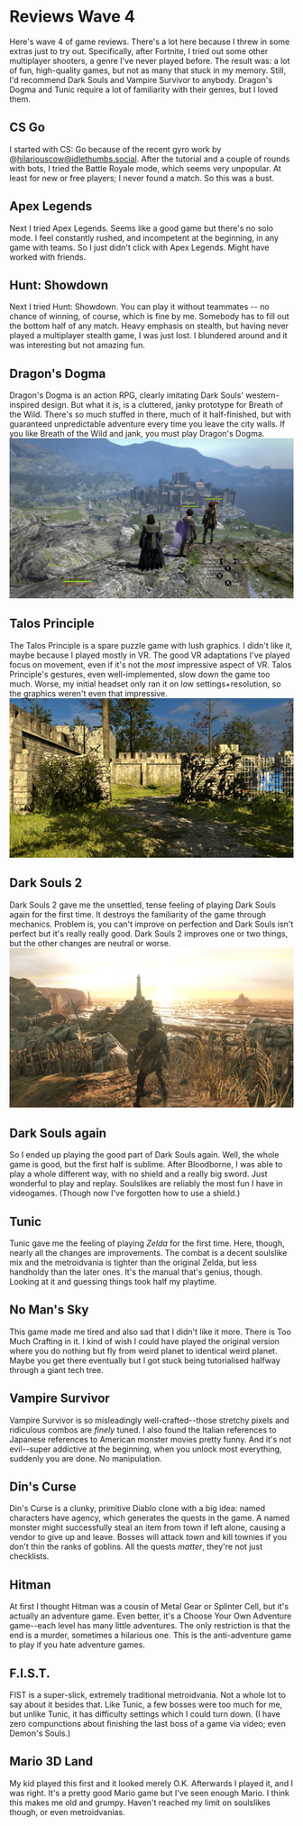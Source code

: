# Reviews Wave 4

Here's wave 4 of game reviews. There's a lot here because I threw in some extras just to try out. Specifically, after Fortnite, I tried out some other multiplayer shooters, a genre I've never played before. The result was: a lot of fun, high-quality games, but not as many that stuck in my memory. Still, I'd recommend Dark Souls and Vampire Survivor to anybody. Dragon's Dogma and Tunic require a lot of familiarity with their genres, but I loved them.
## CS Go
I started with CS: Go because of the recent gyro work by @hilariouscow@idlethumbs.social. After the tutorial and a couple of rounds with bots, I tried the Battle Royale mode, which seems very unpopular. At least for new or free players; I never found a match. So this was a bust.
## Apex Legends
Next I tried Apex Legends. Seems like a good game but there's no solo mode. I feel constantly rushed, and incompetent at the beginning, in any game with teams. So I just didn't click with Apex Legends. Might have worked with friends.
## Hunt: Showdown
Next I tried Hunt: Showdown. You can play it without teammates -- no chance of winning, of course, which is fine by me. Somebody has to fill out the bottom half of any match. Heavy emphasis on stealth, but having never played a multiplayer stealth game, I was just lost. I blundered around and it was interesting but not amazing fun.
## Dragon's Dogma
Dragon's Dogma is an action RPG, clearly imitating Dark Souls' western-inspired design. But what it *is*, is a cluttered, janky prototype for Breath of the Wild. There's so much stuffed in there, much of it half-finished, but with guaranteed unpredictable adventure every time you leave the city walls. If you like Breath of the Wild and jank, you must play Dragon's Dogma.
![A wizard, a fighter and a rogue stand on a ledge overlooking a fortified city and a wide plain surrounding it.](images/dragons-dogma.jpg)
## Talos Principle
The Talos Principle is a spare puzzle game with lush graphics. I didn't like it, maybe because I played mostly in VR. The good VR adaptations I've played focus on movement, even if it's not the *most* impressive aspect of VR. Talos Principle's gestures, even well-implemented, slow down the game too much. Worse, my initial headset only ran it on low settings+resolution, so the graphics weren't even that impressive.
![Partly ruined mediaeval walls separate a courtyard in half. Part of the wall has been placed by a fence, through which a blue force gate can be seen.](images/talos-principle.jpg)
## Dark Souls 2
Dark Souls 2 gave me the unsettled, tense feeling of playing Dark Souls again for the first time. It destroys the familiarity of the game through mechanics. Problem is, you can't improve on perfection and Dark Souls isn't perfect but it's really really good. Dark Souls 2 improves one or two things, but the other changes are neutral or worse.
![A warrior faces into the setting sun on a fenced cliff side. In the distance a tower on a promontory is silhouetted. Glistening waves roll in from the sea.](images/dark-souls-2.jpg)
## Dark Souls again
So I ended up playing the good part of Dark Souls again. Well, the whole game is good, but the first half is sublime. After Bloodborne, I was able to play a whole different way, with no shield and a really big sword. Just wonderful to play and replay. Soulslikes are reliably the most fun I have in videogames. (Though now I've forgotten how to use a shield.)
## Tunic
Tunic gave me the feeling of playing *Zelda* for the first time. Here, though, nearly all the changes are improvements. The combat is a decent soulslike mix and the metroidvania is tighter than the original Zelda, but less handholdy than the later ones. It's the manual that's genius, though. Looking at it and guessing things took half my playtime.
## No Man's Sky
This game made me tired and also sad that I didn't like it more. There is Too Much Crafting in it. I kind of wish I could have played the original version where you do nothing but fly from weird planet to identical weird planet. Maybe you get there eventually but I got stuck being tutorialised halfway through a giant tech tree.
## Vampire Survivor
Vampire Survivor is so misleadingly well-crafted--those stretchy pixels and ridiculous combos are *finely* tuned. I also found the Italian references to Japanese references to American monster movies pretty funny. And it's not evil--super addictive at the beginning, when you unlock most everything, suddenly you are done. No manipulation.
## Din's Curse
Din's Curse is a clunky, primitive Diablo clone with a big idea: named characters have agency, which generates the quests in the game. A named monster might successfully steal an item from town if left alone, causing a vendor to give up and leave. Bosses will attack *town* and kill townies if you don't thin the ranks of goblins. All the quests *matter*, they're not just checklists.
## Hitman
At first I thought Hitman was a cousin of Metal Gear or Splinter Cell, but it's actually an adventure game. Even better, it's a Choose Your Own Adventure game--each level has many little adventures. The only restriction is that the end is a murder, sometimes a hilarious one. This is the anti-adventure game to play if you hate adventure games.
## F.I.S.T.
FIST is a super-slick, extremely traditional metroidvania. Not a whole lot to say about it besides that. Like Tunic, a few bosses were too much for me, but unlike Tunic, it has difficulty settings which I could turn down. (I have zero compunctions about finishing the last boss of a game via video; even Demon's Souls.)
## Mario 3D Land
My kid played this first and it looked merely O.K.  Afterwards I played it, and I was right. It's a pretty good Mario game but I've seen enough Mario. I think this makes me old and grumpy. Haven't reached my limit on soulslikes though, or even metroidvanias.